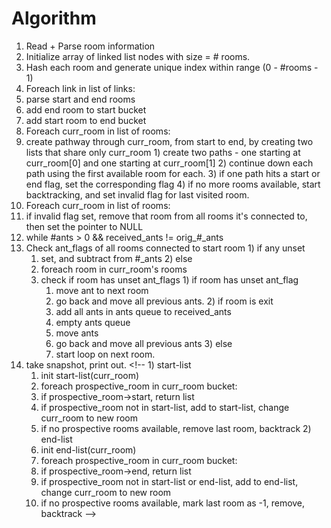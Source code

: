 # Algorithm

1) Read + Parse room information
2) Initialize array of linked list nodes with size = # rooms.
3) Hash each room and generate unique index within range (0 - #rooms - 1)
4) Foreach link in list of links:
  1) parse start and end rooms
  2) add end room to start bucket
  3) add start room to end bucket
4) Foreach curr_room in list of rooms:
  1) create pathway through curr_room, from start to end, by creating two lists that share only curr_room
    1) create two paths - one starting at curr_room[0] and one starting at curr_room[1]
    2) continue down each path using the first available room for each.
    3) if one path hits a start or end flag, set the corresponding flag
    4) if no more rooms available, start backtracking, and set invalid flag for last visited room.
5) Foreach curr_room in list of rooms:
  1) if invalid flag set, remove that room from all rooms it's connected to, then set the pointer to NULL
6) while #ants > 0 && received_ants != orig_#_ants
  1) Check ant_flags of all rooms connected to start room
    1) if any unset
      1) set, and subtract from #_ants
    2) else
      1) foreach room in curr_room's rooms
        1) check if room has unset ant_flags
          1) if room has unset ant_flag
            1) move ant to next room
            2) go back and move all previous ants.
          2) if room is exit
            1) add all ants in ants queue to received_ants
            2) empty ants queue
            3) move ants
            4) go back and move all previous ants
          3) else
            1) start loop on next room.
  2) take snapshot, print out.
    <!--
    1) start-list
      1) init start-list(curr_room)
      2) foreach prospective_room in curr_room bucket:
        1) if prospective_room->start, return list
        2) if prospective_room not in start-list, add to start-list, change curr_room to new room
      3) if no prospective rooms available, remove last room, backtrack
    2) end-list
      1) init end-list(curr_room)
      2) foreach prospective_room in curr_room bucket:
        1) if prospective_room->end, return list
        2) if prospective_room not in start-list or end-list, add to end-list, change curr_room to new room
      3) if no prospective rooms available, mark last room as -1, remove, backtrack
    -->
